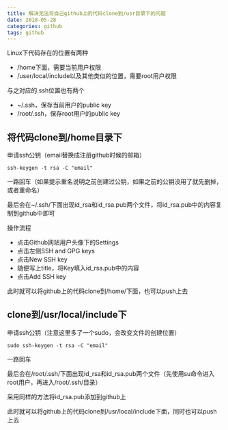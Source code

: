 ```yaml
---
title: 解决无法将自己github上的代码clone到/usr目录下的问题
date: 2018-05-28
categories: github
tags: github
---
```




Linux下代码存在的位置有两种

* /home下面，需要当前用户权限
* /user/local/include以及其他类似的位置，需要root用户权限

与之对应的.ssh位置也有两个

* ~/.ssh，保存当前用户的public key
* /root/.ssh，保存root用户的public key



## 将代码clone到/home目录下

申请ssh公钥（email替换成注册github时候的邮箱）

```shell
ssh-keygen -t rsa -C "email"
```

一路回车（如果提示重名说明之前创建过公钥，如果之前的公钥没用了就先删掉，或者重命名）

最后会在~/.ssh/下面出现id_rsa和id_rsa.pub两个文件，将id_rsa.pub中的内容复制到github中即可

操作流程

* 点击Github网站用户头像下的Settings
* 点击左侧SSH and GPG keys
* 点击New SSH key
* 随便写上title，将Key填入id_rsa.pub中的内容
* 点击Add SSH key

此时就可以将github上的代码clone到/home/下面，也可以push上去



## clone到/usr/local/include下

申请ssh公钥（注意这里多了一个sudo，会改变文件的创建位置）

```shell
sudo ssh-keygen -t rsa -C "email"
```

一路回车

最后会在/root/.ssh/下面出现id_rsa和id_rsa.pub两个文件（先使用su命令进入root用户，再进入/root/.ssh/目录）

采用同样的方法将id_rsa.pub添加到github上

此时就可以将github上的代码clone到/usr/local/include下面，同时也可以push上去


